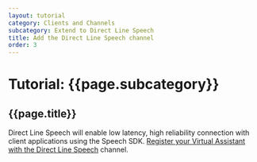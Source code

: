 ```yaml
---
layout: tutorial
category: Clients and Channels
subcategory: Extend to Direct Line Speech 
title: Add the Direct Line Speech channel
order: 3
---
```


# Tutorial: {{page.subcategory}}

## {{page.title}}

Direct Line Speech will enable low latency, high reliability connection with client applications using the Speech SDK. [Register your Virtual Assistant with the Direct Line Speech](https://docs.microsoft.com/en-us/azure/bot-service/bot-service-channel-connect-directlinespeech?view=azure-bot-service-4.0) channel.